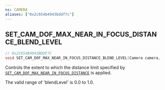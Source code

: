 ```yaml
---
ns: CAMERA
aliases: ["0x2c654b4943bddf7c"]
---
```

## SET_CAM_DOF_MAX_NEAR_IN_FOCUS_DISTANCE_BLEND_LEVEL

```c
// 0x2C654B4943BDDF7C
void SET_CAM_DOF_MAX_NEAR_IN_FOCUS_DISTANCE_BLEND_LEVEL(Camera camera, float blendLevel);
```

Controls the extent to which the distance limit specified by [`SET_CAM_DOF_MAX_NEAR_IN_FOCUS_DISTANCE`](#_0xC3654A441402562D) is applied.

The valid range of 'blendLevel' is 0.0 to 1.0.

